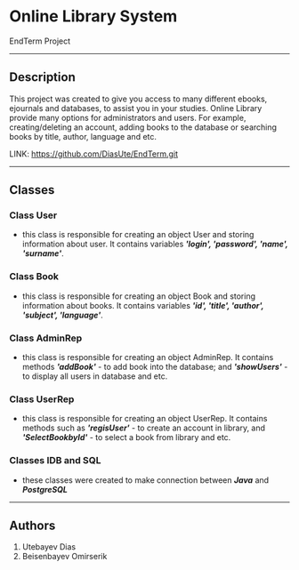 # Online Library System


EndTerm Project

-------------------------------------------------------------------------------
## Description
This project was created to give you access to many different ebooks, ejournals and databases, to assist you in your studies.
Online Library provide many options for administrators and users. For example, creating/deleting an account, adding books to the database or searching books by title, author, language and etc.

LINK: https://github.com/DiasUte/EndTerm.git

----------------------------------------------------------------------
## Classes 
### Class User 
- this class is responsible for creating an object User and storing information about user. It contains variables ***'login', 'password', 'name', 'surname'***.
### Class Book 
- this class is responsible for creating an object Book and storing information about books. It contains variables ***'id', 'title', 'author', 'subject', 'language'***.
### Class AdminRep 
- this class is responsible for creating an object AdminRep. It contains methods ***'addBook'*** - to add book into the database; and ***'showUsers'*** - to display all users in database and etc.
### Class UserRep
- this class is responsible for creating an object UserRep. It contains methods such as ***'regisUser'*** - to create an account in library, and ***'SelectBookbyId'*** - to select a book from library and etc.
### Classes IDB and SQL
- these classes were created to make connection between ***Java*** and ***PostgreSQL***


***
## Authors
 1. Utebayev Dias
 2. Beisenbayev Omirserik 

